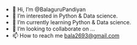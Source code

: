 - 👋 Hi, I’m @BalaguruPandiyan
- 👀 I’m interested in Python & Data science.
- 🌱 I’m currently learning Python & Data science.
- 💞️ I’m looking to collaborate on ...
- 📫 How to reach me bala2693@gmail.com

<!---
BalaguruPandiyan/BalaguruPandiyan is a ✨ special ✨ repository because its `README.md` (this file) appears on your GitHub profile.
You can click the Preview link to take a look at your changes.
--->
